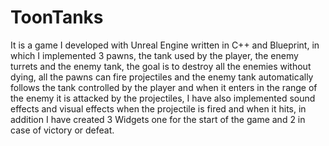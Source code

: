 # ToonTanks
It is a game I developed with Unreal Engine written in C++ and Blueprint, in which I implemented 3 pawns, the tank used by the player, 
the enemy turrets and the enemy tank, the goal is to destroy all the enemies without dying, all the pawns can fire projectiles and the 
enemy tank automatically follows the tank controlled by the player and when it enters in the range of the enemy it is attacked by the 
projectiles, I have also implemented sound effects and visual effects when the projectile is fired and when it hits, in addition I have 
created 3 Widgets one for the start of the game and 2 in case of victory or defeat.
